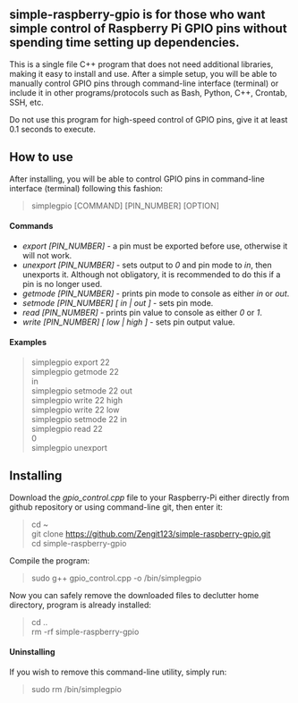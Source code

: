 ## simple-raspberry-gpio is for those who want simple control of Raspberry Pi GPIO pins without spending time setting up dependencies.
This is a single file C++ program that does not need additional libraries, making it easy to install and use.
After a simple setup, you will be able to manually control GPIO pins through command-line interface (terminal) or include it in other programs/protocols such as Bash, Python, C++, Crontab, SSH, etc.

Do not use this program for high-speed control of GPIO pins, give it at least 0.1 seconds to execute.

## How to use
After installing, you will be able to control GPIO pins in command-line interface (terminal) following this fashion:
> simplegpio [COMMAND] [PIN_NUMBER] [OPTION]

#### Commands
* *export [PIN_NUMBER]* - a pin must be exported before use, otherwise it will not work.
* *unexport [PIN_NUMBER]* - sets output to *0* and pin mode to *in*, then unexports it. Although not obligatory, it is recommended to do this if a pin is no longer used.
* *getmode [PIN_NUMBER]* - prints pin mode to console as either *in* or *out*.
* *setmode [PIN_NUMBER] [ in | out ]* - sets pin mode.
* *read [PIN_NUMBER]* - prints pin value to console as either *0* or *1*.
* *write [PIN_NUMBER] [ low | high ]* - sets pin output value.

#### Examples
> simplegpio export 22<br>
> simplegpio getmode 22<br>
> in<br>
> simplegpio setmode 22 out<br>
> simplegpio write 22 high<br>
> simplegpio write 22 low<br>
> simplegpio setmode 22 in<br>
> simplegpio read 22<br>
> 0<br>
> simplegpio unexport<br>

## Installing
Download the *gpio_control.cpp* file to your Raspberry-Pi either directly from github repository or using command-line git, then enter it:
> cd ~ <br>
> git clone https://github.com/Zengit123/simple-raspberry-gpio.git <br>
> cd simple-raspberry-gpio <br>

Compile the program:
> sudo g++ gpio_control.cpp -o /bin/simplegpio <br>

Now you can safely remove the downloaded files to declutter home directory, program is already installed:
> cd .. <br>
> rm -rf simple-raspberry-gpio <br>

#### Uninstalling
If you wish to remove this command-line utility, simply run:
> sudo rm /bin/simplegpio

